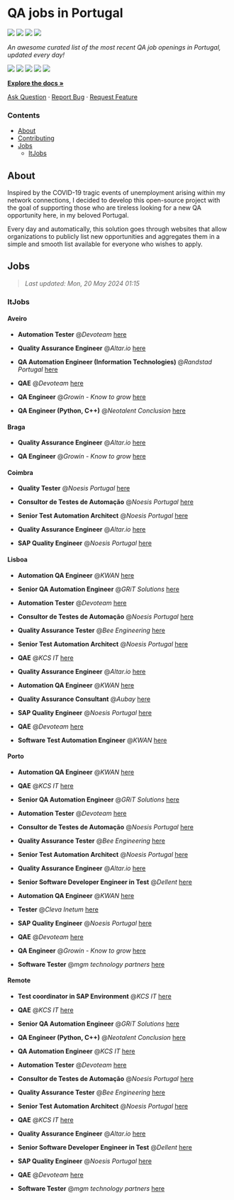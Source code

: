 QA jobs in Portugal
========================

![](https://img.shields.io/static/v1?label=%F0%9F%8C%9F&message=If%20Useful&color=BC4E99)
[![](https://img.shields.io/github/stars/sergiomartins8/qa-jobs-in-portugal)](https://github.com/sergiomartins8/qa-jobs-in-portugal/stargazers)
[![](https://img.shields.io/github/forks/sergiomartins8/qa-jobs-in-portugal)](https://github.com/sergiomartins8/qa-jobs-in-portugal/network/members)
[![](https://img.shields.io/badge/-sergiomartins8-blue?logo=Linkedin&logoColor=white)](https://www.linkedin.com/in/sergiomartins8/)

_An awesome curated list of the most recent QA job openings in Portugal, updated every day!_

[![](https://img.shields.io/github/v/release/sergiomartins8/qa-jobs-in-portugal)](https://github.com/sergiomartins8/qa-jobs-in-portugal/releases)
[![](https://github.com/sergiomartins8/qa-jobs-in-portugal/workflows/release/badge.svg)](https://github.com/sergiomartins8/qa-jobs-in-portugal/actions?query=workflow%3Arelease)
[![](https://img.shields.io/github/issues/sergiomartins8/qa-jobs-in-portugal)](https://github.com/sergiomartins8/qa-jobs-in-portugal/issues)
[![](https://img.shields.io/github/contributors/sergiomartins8/qa-jobs-in-portugal)](https://github.com/sergiomartins8/qa-jobs-in-portugal/graphs/contributors)
[![](https://img.shields.io/github/license/sergiomartins8/qa-jobs-in-portugal)](https://github.com/sergiomartins8/qa-jobs-in-portugal/blob/master/LICENSE)

**[Explore the docs »](https://github.com/sergiomartins8/qa-jobs-in-portugal/blob/master/docs/DOCUMENTATION.md)**

[Ask Question](https://github.com/sergiomartins8/qa-jobs-in-portugal/issues) 
·
[Report Bug](https://github.com/sergiomartins8/qa-jobs-in-portugal/issues)
·
[Request Feature](https://github.com/sergiomartins8/qa-jobs-in-portugal/issues)

### Contents
* [About](#about)
* [Contributing](https://github.com/sergiomartins8/qa-jobs-in-portugal/blob/master/docs/CONTRIBUTING.md)
* [Jobs](#jobs)
  * [ItJobs](#itjobs)

## About
Inspired by the COVID-19 tragic events of unemployment arising within my network connections, I decided to develop this open-source project with the goal of supporting those who are tireless looking for a new QA opportunity here, in my beloved Portugal.

Every day and automatically, this solution goes through websites that allow organizations to publicly list new opportunities and aggregates them in a simple and smooth list available for everyone who wishes to apply.

Jobs
---------

> _Last updated: Mon, 20 May 2024 01:15_

### ItJobs

#### Aveiro

- **Automation Tester** @_Devoteam_ [here](https://www.itjobs.pt/oferta/483645/automation-tester)


- **Quality Assurance Engineer** @_Altar.io_ [here](https://www.itjobs.pt/oferta/483444/quality-assurance-engineer)


- **QA Automation Engineer (Information Technologies)** @_Randstad Portugal_ [here](https://www.itjobs.pt/oferta/483587/qa-automation-engineer-information-technologies)


- **QAE** @_Devoteam_ [here](https://www.itjobs.pt/oferta/482731/qae)


- **QA Engineer** @_Growin - Know to grow_ [here](https://www.itjobs.pt/oferta/482707/qa-engineer)


- **QA Engineer (Python, C++)** @_Neotalent Conclusion_ [here](https://www.itjobs.pt/oferta/483451/qa-engineer-python-c)

#### Braga

- **Quality Assurance Engineer** @_Altar.io_ [here](https://www.itjobs.pt/oferta/483444/quality-assurance-engineer)


- **QA Engineer** @_Growin - Know to grow_ [here](https://www.itjobs.pt/oferta/482707/qa-engineer)

#### Coimbra

- **Quality Tester** @_Noesis Portugal_ [here](https://www.itjobs.pt/oferta/482560/quality-tester-coimbra-covilha-guarda)


- **Consultor de Testes de Automação** @_Noesis Portugal_ [here](https://www.itjobs.pt/oferta/482697/consultor-de-testes-de-automacao-all-locations)


- **Senior Test Automation Architect** @_Noesis Portugal_ [here](https://www.itjobs.pt/oferta/482856/senior-test-automation-architect)


- **Quality Assurance Engineer** @_Altar.io_ [here](https://www.itjobs.pt/oferta/483444/quality-assurance-engineer)


- **SAP Quality Engineer** @_Noesis Portugal_ [here](https://www.itjobs.pt/oferta/483319/sap-quality-engineer-all-locations)

#### Lisboa

- **Automation QA Engineer** @_KWAN_ [here](https://www.itjobs.pt/oferta/483228/automation-qa-engineer)


- **Senior QA Automation Engineer** @_GRiT Solutions_ [here](https://www.itjobs.pt/oferta/483492/senior-qa-automation-engineer)


- **Automation Tester** @_Devoteam_ [here](https://www.itjobs.pt/oferta/483645/automation-tester)


- **Consultor de Testes de Automação** @_Noesis Portugal_ [here](https://www.itjobs.pt/oferta/482697/consultor-de-testes-de-automacao-all-locations)


- **Quality Assurance Tester** @_Bee Engineering_ [here](https://www.itjobs.pt/oferta/483577/quality-assurance-tester)


- **Senior Test Automation Architect** @_Noesis Portugal_ [here](https://www.itjobs.pt/oferta/482856/senior-test-automation-architect)


- **QAE** @_KCS IT_ [here](https://www.itjobs.pt/oferta/482927/qae)


- **Quality Assurance Engineer** @_Altar.io_ [here](https://www.itjobs.pt/oferta/483444/quality-assurance-engineer)


- **Automation QA Engineer** @_KWAN_ [here](https://www.itjobs.pt/oferta/483222/automation-qa-engineer)


- **Quality Assurance Consultant** @_Aubay_ [here](https://www.itjobs.pt/oferta/482468/quality-assurance-consultant)


- **SAP Quality Engineer** @_Noesis Portugal_ [here](https://www.itjobs.pt/oferta/483319/sap-quality-engineer-all-locations)


- **QAE** @_Devoteam_ [here](https://www.itjobs.pt/oferta/482731/qae)


- **Software Test Automation Engineer** @_KWAN_ [here](https://www.itjobs.pt/oferta/483637/software-test-automation-engineer)

#### Porto

- **Automation QA Engineer** @_KWAN_ [here](https://www.itjobs.pt/oferta/483228/automation-qa-engineer)


- **QAE** @_KCS IT_ [here](https://www.itjobs.pt/oferta/482928/qae)


- **Senior QA Automation Engineer** @_GRiT Solutions_ [here](https://www.itjobs.pt/oferta/483492/senior-qa-automation-engineer)


- **Automation Tester** @_Devoteam_ [here](https://www.itjobs.pt/oferta/483645/automation-tester)


- **Consultor de Testes de Automação** @_Noesis Portugal_ [here](https://www.itjobs.pt/oferta/482697/consultor-de-testes-de-automacao-all-locations)


- **Quality Assurance Tester** @_Bee Engineering_ [here](https://www.itjobs.pt/oferta/483577/quality-assurance-tester)


- **Senior Test Automation Architect** @_Noesis Portugal_ [here](https://www.itjobs.pt/oferta/482856/senior-test-automation-architect)


- **Quality Assurance Engineer** @_Altar.io_ [here](https://www.itjobs.pt/oferta/483444/quality-assurance-engineer)


- **Senior Software Developer Engineer in Test** @_Dellent_ [here](https://www.itjobs.pt/oferta/481533/senior-software-developer-engineer-in-test)


- **Automation QA Engineer** @_KWAN_ [here](https://www.itjobs.pt/oferta/483222/automation-qa-engineer)


- **Tester** @_Cleva Inetum_ [here](https://www.itjobs.pt/oferta/483017/test-analyst)


- **SAP Quality Engineer** @_Noesis Portugal_ [here](https://www.itjobs.pt/oferta/483319/sap-quality-engineer-all-locations)


- **QAE** @_Devoteam_ [here](https://www.itjobs.pt/oferta/482731/qae)


- **QA Engineer** @_Growin - Know to grow_ [here](https://www.itjobs.pt/oferta/482707/qa-engineer)


- **Software Tester** @_mgm technology partners_ [here](https://www.itjobs.pt/oferta/482248/software-tester)

#### Remote

- **Test coordinator in SAP Environment** @_KCS IT_ [here](https://www.itjobs.pt/oferta/483432/test-coordinator-in-sap-environment-germany)


- **QAE** @_KCS IT_ [here](https://www.itjobs.pt/oferta/482928/qae)


- **Senior QA Automation Engineer** @_GRiT Solutions_ [here](https://www.itjobs.pt/oferta/483492/senior-qa-automation-engineer)


- **QA Engineer (Python, C++)** @_Neotalent Conclusion_ [here](https://www.itjobs.pt/oferta/483451/qa-engineer-python-c)


- **QA Automation Engineer** @_KCS IT_ [here](https://www.itjobs.pt/oferta/483803/qa-automation-engineer-netherlands)


- **Automation Tester** @_Devoteam_ [here](https://www.itjobs.pt/oferta/483645/automation-tester)


- **Consultor de Testes de Automação** @_Noesis Portugal_ [here](https://www.itjobs.pt/oferta/482697/consultor-de-testes-de-automacao-all-locations)


- **Quality Assurance Tester** @_Bee Engineering_ [here](https://www.itjobs.pt/oferta/483577/quality-assurance-tester)


- **Senior Test Automation Architect** @_Noesis Portugal_ [here](https://www.itjobs.pt/oferta/482856/senior-test-automation-architect)


- **QAE** @_KCS IT_ [here](https://www.itjobs.pt/oferta/482927/qae)


- **Quality Assurance Engineer** @_Altar.io_ [here](https://www.itjobs.pt/oferta/483444/quality-assurance-engineer)


- **Senior Software Developer Engineer in Test** @_Dellent_ [here](https://www.itjobs.pt/oferta/481533/senior-software-developer-engineer-in-test)


- **SAP Quality Engineer** @_Noesis Portugal_ [here](https://www.itjobs.pt/oferta/483319/sap-quality-engineer-all-locations)


- **QAE** @_Devoteam_ [here](https://www.itjobs.pt/oferta/482731/qae)


- **Software Tester** @_mgm technology partners_ [here](https://www.itjobs.pt/oferta/482248/software-tester)

